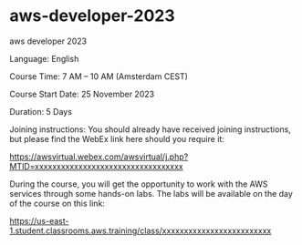 # aws-developer-2023
aws developer 2023


Language: English

Course Time: 7 AM – 10 AM (Amsterdam CEST)

Course Start Date: 25 November 2023

Duration: 5 Days

Joining instructions: You should already have received joining instructions, but please find the WebEx link here should you require it:  

 

https://awsvirtual.webex.com/awsvirtual/j.php?MTID=xxxxxxxxxxxxxxxxxxxxxxxxxxxxxxxxxx
 

During the course, you will get the opportunity to work with the AWS services through some hands-on labs. The labs will be available on the day of the course on this link:

 

https://us-east-1.student.classrooms.aws.training/class/xxxxxxxxxxxxxxxxxxxxxxxxx
